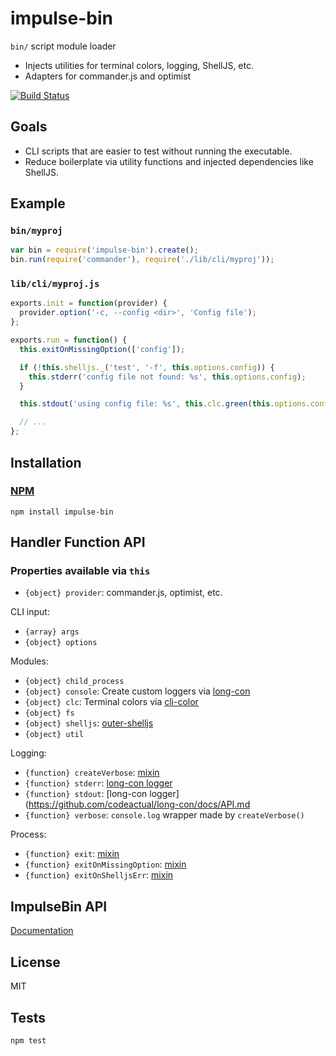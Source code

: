 # impulse-bin

`bin/` script module loader

* Injects utilities for terminal colors, logging, ShellJS, etc.
* Adapters for commander.js and optimist

[![Build Status](https://travis-ci.org/codeactual/impulse-bin.png)](https://travis-ci.org/codeactual/impulse-bin)

## Goals

* CLI scripts that are easier to test without running the executable.
* Reduce boilerplate via utility functions and injected dependencies like ShellJS.

## Example

### `bin/myproj`

```js
var bin = require('impulse-bin').create();
bin.run(require('commander'), require('./lib/cli/myproj'));
```

### `lib/cli/myproj.js`

```js
exports.init = function(provider) {
  provider.option('-c, --config <dir>', 'Config file');
};

exports.run = function() {
  this.exitOnMissingOption(['config']);

  if (!this.shelljs._('test', '-f', this.options.config)) {
    this.stderr('config file not found: %s', this.options.config);
  }

  this.stdout('using config file: %s', this.clc.green(this.options.config));

  // ...
};
```

## Installation

### [NPM](https://npmjs.org/package/impulse-bin)

    npm install impulse-bin

## Handler Function API

### Properties available via `this`

* `{object} provider`: commander.js, optimist, etc.

CLI input:

* `{array} args`
* `{object} options`

Modules:

* `{object} child_process`
* `{object} console`: Create custom loggers via [long-con](https://github.com/codeactual/long-con)
* `{object} clc`: Terminal colors via [cli-color](https://github.com/medikoo/cli-color)
* `{object} fs`
* `{object} shelljs`: [outer-shelljs](https://github.com/codeactual/outer-shelljs)
* `{object} util`

Logging:

* `{function} createVerbose`: [mixin](docs/API.md)
* `{function} stderr`: [long-con logger](https://github.com/codeactual/long-con/docs/API.md)
* `{function} stdout`: [long-con logger](https://github.com/codeactual/long-con/docs/API.md
* `{function} verbose`: `console.log` wrapper made by `createVerbose()`

Process:

* `{function} exit`: [mixin](docs/API.md)
* `{function} exitOnMissingOption`: [mixin](docs/API.md)
* `{function} exitOnShelljsErr`: [mixin](docs/API.md)

## ImpulseBin API

[Documentation](ImpulseBin/API.md)

## License

  MIT

## Tests

    npm test
